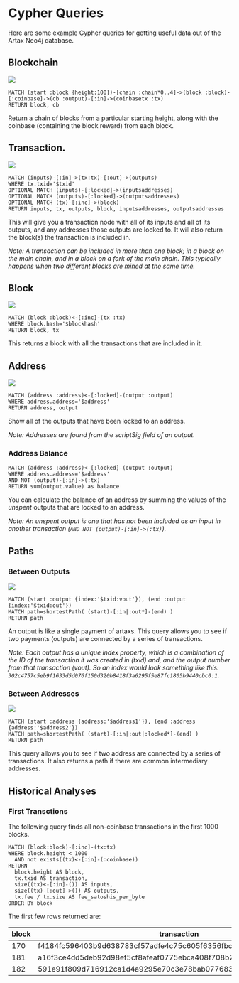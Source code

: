 # Cypher Queries

Here are some example Cypher queries for getting useful data out of the Artax Neo4j database.

## Blockchain

![](images/blockchain.png)

```
MATCH (start :block {height:100})-[chain :chain*0..4]->(block :block)-[:coinbase]->(cb :output)-[:in]->(coinbasetx :tx)
RETURN block, cb
```

Return a chain of blocks from a particular starting height, along with the coinbase (containing the block reward) from each block.

## Transaction.

![](images/transaction.png)

```
MATCH (inputs)-[:in]->(tx:tx)-[:out]->(outputs)
WHERE tx.txid='$txid'
OPTIONAL MATCH (inputs)-[:locked]->(inputsaddresses)
OPTIONAL MATCH (outputs)-[:locked]->(outputsaddresses)
OPTIONAL MATCH (tx)-[:inc]->(block)
RETURN inputs, tx, outputs, block, inputsaddresses, outputsaddresses
```

This will give you a transaction node with all of its inputs and all of its outputs, and any addresses those outputs are locked to. It will also return the block(s) the transaction is included in.

_Note: A transaction can be included in more than one block; in a block on the main chain, and in a block on a fork of the main chain. This typically happens when two different blocks are mined at the same time._

## Block

![](images/block.png)

```
MATCH (block :block)<-[:inc]-(tx :tx)
WHERE block.hash='$blockhash'
RETURN block, tx
```

This returns a block with all the transactions that are included in it.

## Address

![](images/address.png)

```
MATCH (address :address)<-[:locked]-(output :output)
WHERE address.address='$address'
RETURN address, output
```

Show all of the outputs that have been locked to an address.

_Note: Addresses are found from the scriptSig field of an output._

### Address Balance

```
MATCH (address :address)<-[:locked]-(output :output) 
WHERE address.address='$address' 
AND NOT (output)-[:in]->(:tx) 
RETURN sum(output.value) as balance
```

You can calculate the balance of an address by summing the values of the _unspent_ outputs that are locked to an address.

_Note: An unspent output is one that has not been included as an input in another transaction (`AND NOT (output)-[:in]->(:tx)`)._

## Paths

### Between Outputs

![](images/path_output.png)

```
MATCH (start :output {index:'$txid:vout'}), (end :output {index:'$txid:out'})
MATCH path=shortestPath( (start)-[:in|:out*]-(end) )
RETURN path
```

An output is like a single payment of artaxs. This query allows you to see if two payments (outputs) are connected by a series of transactions.

_Note: Each output has a unique index property, which is a combination of the ID of the transaction it was created in (txid) and, and the output number from that transaction (vout). So an index would look something like this: `302c4757c5eb9f1633d5d076f150d320b8418f3a6295f5e87fc1805b9440cbc0:1`._

### Between Addresses

![](images/path_address.png)

```
MATCH (start :address {address:'$address1'}), (end :address {address:'$address2'})
MATCH path=shortestPath( (start)-[:in|:out|:locked*]-(end) )
RETURN path
```

This query allows you to see if two address are connected by a series of transactions. It also returns a path if there are common intermediary addresses.

## Historical Analyses

### First Transctions

The following query finds all non-coinbase transactions in the first 1000 blocks.

```cypher
MATCH (block:block)-[:inc]-(tx:tx)
WHERE block.height < 1000
  AND not exists((tx)<-[:in]-(:coinbase))
RETURN
  block.height AS block,
  tx.txid AS transaction,
  size((tx)<-[:in]-()) AS inputs,
  size((tx)-[:out]->()) AS outputs,
  tx.fee / tx.size AS fee_satoshis_per_byte
ORDER BY block
```

The first few rows returned are:

| block | transaction | inputs | outputs | fee_satoshis_per_byte |
|-------|-------------|--------|---------|-----------------------|
| 170 | f4184fc596403b9d638783cf57adfe4c75c605f6356fbc91338530e9831e9e16 | 1 | 2 | 0 |
| 181 | a16f3ce4dd5deb92d98ef5cf8afeaf0775ebca408f708b2146c4fb42b41e14be | 1 | 2 | 0 |
| 182 | 591e91f809d716912ca1d4a9295e70c3e78bab077683f79350f101da64588073 | 1 | 2 | 0 |
